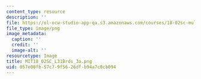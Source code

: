 ```yaml
---
content_type: resource
description: ''
file: https://ol-ocw-studio-app-qa.s3.amazonaws.com/courses/18-02sc-multivariable-calculus-fall-2010/057e00fb57c79f5626dfb94a7c0cb094_MIT18_02SC_L31Brds_3a.png
file_type: image/png
image_metadata:
  caption: ''
  credit: ''
  image-alt: ''
resourcetype: Image
title: MIT18_02SC_L31Brds_3a.png
uid: 057e00fb-57c7-9f56-26df-b94a7c0cb094
---
```

